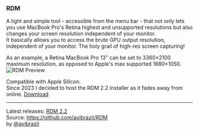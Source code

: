 
### RDM
A light and simple tool - accessible from the menu bar - that not only lets you use MacBook Pro's Retina highest and unsupported resolutions but also changes your screen resolution independent of your monitor.  
It basically allows you to access the brute GPU output resolution, independent of your monitor. The holy grail of high-res screen capturing!  

As an example, a Retina MacBook Pro 13" can be set to 3360×2100 maximum resolution, as opposed to Apple's max supported 1680×1050.  
![RDM Preview](https://cloud.githubusercontent.com/assets/3484242/7100316/255a7d74-dff0-11e4-9bf9-16e726336e29.png)
  
Compatible with Apple Silicon.  
Since 2023 I decided to host the RDM 2.2 installer as it fades away from online. [Download](https://github.com/olgv/help-out/blob/main/macOS/RDM/RDM-2.2.dmg)

---

Latest releases: [RDM 2.2](https://github.com/olgv/help-out/blob/main/macOS/RDM/RDM-2.2.dmg)  
Source: https://github.com/avibrazil/RDM  
by [@avibrazil](https://github.com/avibrazil)
